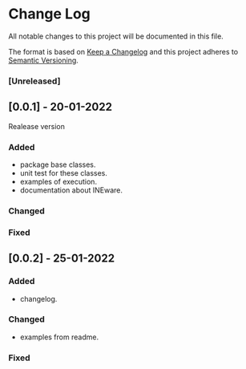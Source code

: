 # Change Log
All notable changes to this project will be documented in this file.
 
The format is based on [Keep a Changelog](http://keepachangelog.com/)
and this project adheres to [Semantic Versioning](http://semver.org/).
 
### [Unreleased]

 
## [0.0.1] - 20-01-2022
  
Realease version
 
### Added

- package base classes.
- unit test for these classes.
- examples of execution.
- documentation about INEware.
 
### Changed
 
### Fixed


## [0.0.2] - 25-01-2022

### Added
- changelog.

### Changed
- examples from readme.
 
### Fixed



